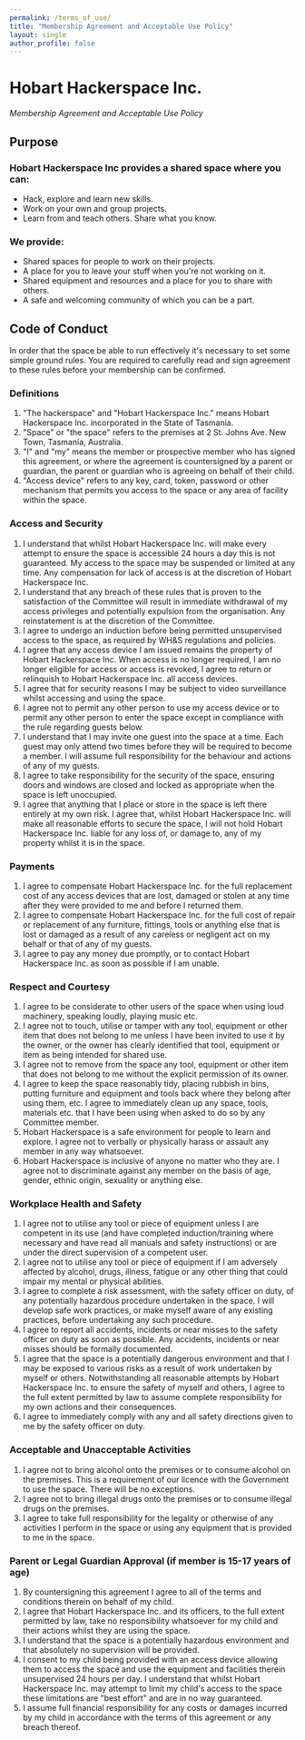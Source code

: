 ```yaml
---
permalink: /terms_of_use/
title: "Membership Agreement and Acceptable Use Policy"
layout: single
author_profile: false
---
```


# **Hobart Hackerspace Inc.**

*Membership Agreement and Acceptable Use Policy*

## **Purpose**

### Hobart Hackerspace Inc provides a shared space where you can:

-   Hack, explore and learn new skills.
-   Work on your own and group projects.
-   Learn from and teach others. Share what you know.

### We provide:

-   Shared spaces for people to work on their projects.
-   A place for you to leave your stuff when you're not working on it.
-   Shared equipment and resources and a place for you to share with
    others.
-   A safe and welcoming community of which you can be a part.

## **Code of Conduct**

In order that the space be able to run effectively it's necessary to set
some simple ground rules. You are required to carefully read and sign
agreement to these rules before your membership can be confirmed.

### Definitions

1.  "The hackerspace" and "Hobart Hackerspace Inc." means Hobart
    Hackerspace Inc. incorporated in the State of Tasmania.
2.  "Space" or "the space" refers to the premises at 2 St. Johns Ave.
    New Town, Tasmania, Australia.
3.  "I" and "my" means the member or prospective member who has signed
    this agreement, or where the agreement is countersigned by a parent
    or guardian, the parent or guardian who is agreeing on behalf of
    their child.
4.  "Access device" refers to any key, card, token, password or other
    mechanism that permits you access to the space or any area of
    facility within the space.

### Access and Security

1.  I understand that whilst Hobart Hackerspace Inc. will make every
    attempt to ensure the space is accessible 24 hours a day this is not
    guaranteed. My access to the space may be suspended or limited at
    any time. Any compensation for lack of access is at the discretion
    of Hobart Hackerspace Inc.
2.  I understand that any breach of these rules that is proven to the
    satisfaction of the Committee will result in immediate withdrawal of
    my access privileges and potentially expulsion from the
    organisation. Any reinstatement is at the discretion of the
    Committee.
3.  I agree to undergo an induction before being permitted unsupervised
    access to the space, as required by WH&S regulations and policies.
4.  I agree that any access device I am issued remains the property of
    Hobart Hackerspace Inc. When access is no longer required, I am no
    longer eligible for access or access is revoked, I agree to return
    or relinquish to Hobart Hackerspace Inc. all access devices.
5.  I agree that for security reasons I may be subject to video
    surveillance whilst accessing and using the space.
6.  I agree not to permit any other person to use my access device or to
    permit any other person to enter the space except in compliance with
    the rule regarding guests below.
7.  I understand that I may invite one guest into the space at a time.
    Each guest may only attend two times before they will be required to
    become a member. I will assume full responsibility for the behaviour
    and actions of any of my guests.
8.  I agree to take responsibility for the security of the space,
    ensuring doors and windows are closed and locked as appropriate when
    the space is left unoccupied.
9.  I agree that anything that I place or store in the space is left
    there entirely at my own risk. I agree that, whilst Hobart
    Hackerspace Inc. will make all reasonable efforts to secure the
    space, I will not hold Hobart Hackerspace Inc. liable for any loss
    of, or damage to, any of my property whilst it is in the space.

### Payments

1.  I agree to compensate Hobart Hackerspace Inc. for the full
    replacement cost of any access devices that are lost, damaged or
    stolen at any time after they were provided to me and before I
    returned them.
2.  I agree to compensate Hobart Hackerspace Inc. for the full cost of
    repair or replacement of any furniture, fittings, tools or anything
    else that is lost or damaged as a result of any careless or
    negligent act on my behalf or that of any of my guests.
3.  I agree to pay any money due promptly, or to contact Hobart
    Hackerspace Inc. as soon as possible if I am unable.

### Respect and Courtesy

1.  I agree to be considerate to other users of the space when using
    loud machinery, speaking loudly, playing music etc.
2.  I agree not to touch, utilise or tamper with any tool, equipment or
    other item that does not belong to me unless I have been invited to
    use it by the owner, or the owner has clearly identified that tool,
    equipment or item as being intended for shared use.
3.  I agree not to remove from the space any tool, equipment or other
    item that does not belong to me without the explicit permission of
    its owner.
4.  I agree to keep the space reasonably tidy, placing rubbish in bins,
    putting furniture and equipment and tools back where they belong
    after using them, etc. I agree to immediately clean up any space,
    tools, materials etc. that I have been using when asked to do so by
    any Committee member.
5.  Hobart Hackerspace is a safe environment for people to learn and
    explore. I agree not to verbally or physically harass or assault any
    member in any way whatsoever.
6.  Hobart Hackerspace is inclusive of anyone no matter who they are. I
    agree not to discriminate against any member on the basis of age,
    gender, ethnic origin, sexuality or anything else.

### Workplace Health and Safety

1.  I agree not to utilise any tool or piece of equipment unless I are
    competent in its use (and have completed induction/training where
    necessary and have read all manuals and safety instructions) or are
    under the direct supervision of a competent user.
2.  I agree not to utilise any tool or piece of equipment if I am
    adversely affected by alcohol, drugs, illness, fatigue or any other
    thing that could impair my mental or physical abilities.
3.  I agree to complete a risk assessment, with the safety officer on
    duty, of any potentially hazardous procedure undertaken in the
    space. I will develop safe work practices, or make myself aware of
    any existing practices, before undertaking any such procedure.
4.  I agree to report all accidents, incidents or near misses to the
    safety officer on duty as soon as possible. Any accidents, incidents
    or near misses should be formally documented.
5.  I agree that the space is a potentially dangerous environment and
    that I may be exposed to various risks as a result of work
    undertaken by myself or others. Notwithstanding all reasonable
    attempts by Hobart Hackerspace Inc. to ensure the safety of myself
    and others, I agree to the full extent permitted by law to assume
    complete responsibility for my own actions and their consequences.
6.  I agree to immediately comply with any and all safety directions
    given to me by the safety officer on duty.

### Acceptable and Unacceptable Activities

1.  I agree not to bring alcohol onto the premises or to consume alcohol
    on the premises. This is a requirement of our licence with the
    Government to use the space. There will be no exceptions.
2.  I agree not to bring illegal drugs onto the premises or to consume
    illegal drugs on the premises.
3.  I agree to take full responsibility for the legality or otherwise of
    any activities I perform in the space or using any equipment that is
    provided to me in the space.

### Parent or Legal Guardian Approval (if member is 15-17 years of age)

1.  By countersigning this agreement I agree to all of the terms and
    conditions therein on behalf of my child.
2.  I agree that Hobart Hackerspace Inc. and its officers, to the full
    extent permitted by law, take no responsibility whatsoever for my
    child and their actions whilst they are using the space.
3.  I understand that the space is a potentially hazardous environment
    and that absolutely no supervision will be provided.
4.  I consent to my child being provided with an access device allowing
    them to access the space and use the equipment and facilities
    therein unsupervised 24 hours per day. I understand that whilst
    Hobart Hackerspace Inc. may attempt to limit my child's access to
    the space these limitations are "best effort" and are in no way
    guaranteed.
5.  I assume full financial responsibility for any costs or damages
    incurred by my child in accordance with the terms of this agreement
    or any breach thereof.
